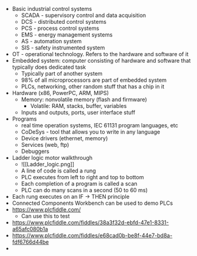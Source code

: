 - Basic industrial control systems
	- SCADA - supervisory control and data acquisition 
	- DCS - distributed control systems
	- PCS - process control systems
	- EMS - energy management systems
	- AS - automation system
	- SIS - safety instrumented system
- OT - operational technology.  Refers to the hardware and software of it
- Embedded system: computer consisting of hardware and software that typically does dedicated task
	- Typically part of another system
	- 98% of all microprocessors are part of embedded system
	- PLCs, networking, other random stuff that has a chip in it
- Hardware (x86, PowerPC, ARM, MIPS)
	- Memory: nonvolatile memory (flash and firmware)
		- Volatile: RAM, stacks, buffer, variables
	- Inputs and outputs, ports, user interface stuff
- Programs
	- real time operation systems, IEC 61131 program languages, etc
	- CoDeSys - tool that allows you to write in any language
	- Device drivers (ethernet, memory)
	- Services (web, ftp)
	- Debuggers
- Ladder logic motor walkthrough
	- ![[Ladder_logic.png]]
	- A line of code is called a rung
	- PLC executes from left to right and top to bottom
	- Each completion of a program is called a scan
	- PLC can do many scans in a second (50 to 60 ms)
- Each rung executes on an IF -> THEN principle
- Connected Components Workbench can be used to demo PLCs
- https://www.plcfiddle.com/
	- Can use this to test
- https://www.plcfiddle.com/fiddles/38a3f32d-ebfd-47e1-8331-a65afc080b1a
- https://www.plcfiddle.com/fiddles/e68cad0b-be8f-44e7-bd8a-fdf6766d44be
- 